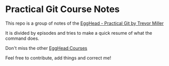 # Practical Git Course Notes

This repo is a group of notes of the [EggHead - Practical Git by Trevor Miller](https://egghead.io/lessons/tools-practical-git-sync-branches-with-git-merge)

It is divided by episodes and tries to make a quick resume of what the command does.

Don't miss the other [EggHead Courses](https://egghead.io)

Feel free to contribute, add things and correct me!
